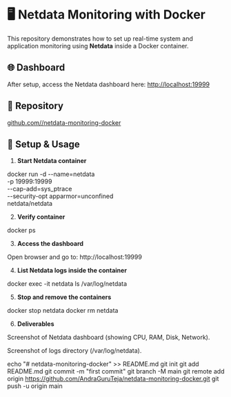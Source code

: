 # 🖥️ Netdata Monitoring with Docker

This repository demonstrates how to set up real-time system and application monitoring using **Netdata** inside a Docker container.

## 🌐 Dashboard

After setup, access the Netdata dashboard here:
[http://localhost:19999](http://localhost:19999)

## 📁 Repository

[github.com/<your-username>/netdata-monitoring-docker](https://github.com/<your-username>/netdata-monitoring-docker)

## 🚀 Setup & Usage

1. **Start Netdata container**

docker run -d --name=netdata \
  -p 19999:19999 \
  --cap-add=sys_ptrace \
  --security-opt apparmor=unconfined \
  netdata/netdata 

2. **Verify container**

docker ps

3. **Access the dashboard**

Open browser and go to:
http://localhost:19999

4. **List Netdata logs inside the container**

docker exec -it netdata ls /var/log/netdata

5. **Stop and remove the containers**

docker stop netdata
docker rm netdata

6. **Deliverables**

Screenshot of Netdata dashboard (showing CPU, RAM, Disk, Network).

Screenshot of logs directory (/var/log/netdata).














echo "# netdata-monitoring-docker" >> README.md
git init
git add README.md
git commit -m "first commit"
git branch -M main
git remote add origin https://github.com/AndraGuruTeja/netdata-monitoring-docker.git
git push -u origin main